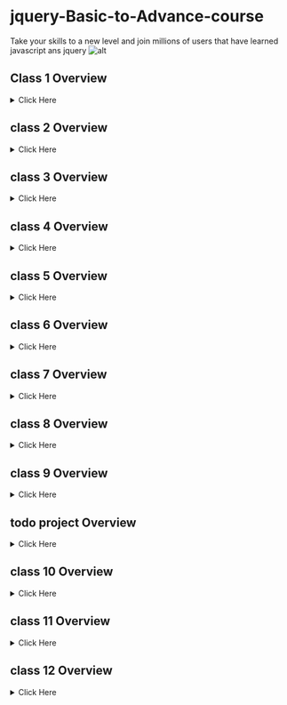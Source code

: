 # jquery-Basic-to-Advance-course
Take your skills to a new level and join millions of users that have learned  javascript ans jquery 
![alt](https://www.tutorialrepublic.com/lib/images/jquery-illustration.png)
## Class 1 Overview
<details>
<summary>Click Here </summary>
1. Mouse Events
- click()
- dblclick()
- mouseenter()
- mouseleave()
</details>

## class 2 Overview
<details>
<summary>Click Here</summary>

##### Get methods 
</details>

## class 3 Overview
<details>
<summary>Click Here</summary>

##### class methods

###### text()
###### html()
###### attr()
###### val()
</details>

## class 4 Overview
<details>
<summary>Click Here</summary>

##### set  methods 

###### 1 Add class()
###### 2 Remove()
###### 3 Toggle class()
###### 4 val()
</details>

## class 5 Overview
<details>
<summary>Click Here</summary>

##### After before empty remove 

###### 1 After
###### 2 before
###### 3 empty()
###### 4 remove()
</details>

## class 6 Overview
<details>
<summary>Click Here</summary>

##### After before empty remove 

###### 1 appendTo
###### 2 prependTo
###### 3 hide
###### 4 show
</details>

## class 7 Overview
<details>
<summary>Click Here</summary>

##### fadein fedeout fadeToggle fadeTo 

</details>

## class 8 Overview
<details>
<summary>Click Here</summary>

##### slideUp slideDown slideToggle 
</details>

## class 9 Overview
<details>
<summary>Click Here</summary>

##### animate() 
</details>

##  todo project Overview
<details>
<summary>Click Here</summary>

### How to work Todo listh 
</details>

## class 10 Overview
<details>
<summary>Click Here</summary>

##### methode chining
</details>

## class 11 Overview
<details>
<summary>Click Here</summary>

##### Ancestors Methods
###### parent()
###### parents()
###### parentsUntil()
###### closest()
###### offsetParent() use css propert position  and work offsetParent
</details>

## class 12 Overview
<details>
<summary>Click Here</summary>

##### Descendants methods
###### children()
###### find()
</details>

